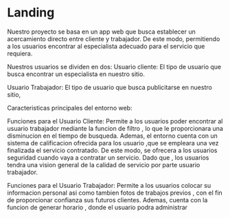# Landing
Nuestro proyecto se basa en un app web que busca establecer un acercamiento directo entre cliente y trabajador. De este modo, permitiendo a los usuarios
encontrar al especialista adecuado para el servicio que requiera.

Nuestros usuarios se dividen en dos:
Usuario cliente: 
El tipo de usuario que busca encontrar un especialista en nuestro sitio.

Usuario Trabajador:
El tipo de usuario que busca publicitarse en nuestro sitio,

Caracteristicas principales del entorno web:

Funciones para el Usuario Cliente:
Permite a los usuarios poder encontrar al usuario trabajador mediante la funcion de filtro , lo que le proporcionara una disminucion en el tiempo de busqueda.
Ademas, el entorno cuenta con un sistema de calificacion ofrecida para los usuario ,que se empleara una vez finalizada el servicio contratado. De este modo, 
se ofrecera a los usuarios seguridad cuando vaya a contratar un servicio. Dado que , los usuarios tendra una vision general de la calidad de servicio por parte
usuario trabajador.

Funciones para el Usuario Trabajador:
Permite a los usuarios colocar su informacion personal asi como tambien fotos de trabajos previos , con el fin de proporcionar confianza sus futuros clientes.
Ademas, cuenta con la funcion de generar horario , donde el usuario podra administrar 



